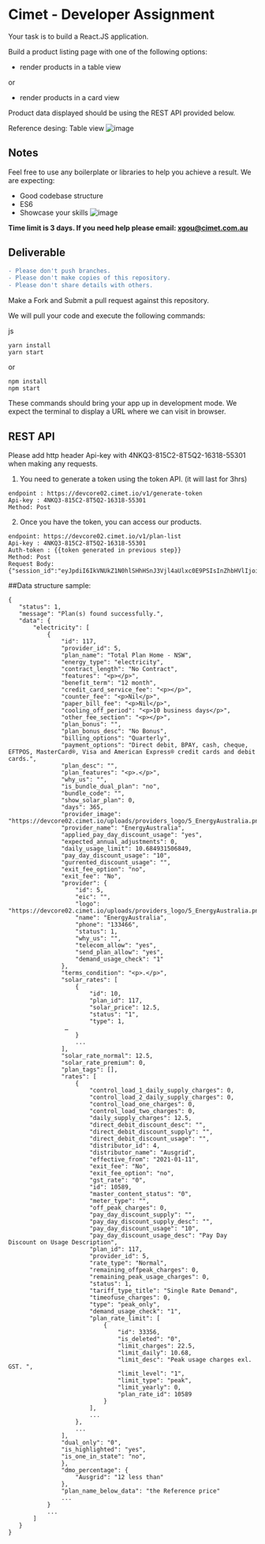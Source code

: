 # Cimet - Developer Assignment

Your task is to build a React.JS application.

Build a product listing page with one of the following options:
- render products in a table view

or

- render products in a card view

Product data displayed should be using the REST API provided below.

Reference desing:
Table view
![image](https://user-images.githubusercontent.com/19356394/173732953-4dcc11a6-a823-4cc0-9fff-429d5f5af3b3.png)
 
## Notes
 
Feel free to use any boilerplate or libraries to help you achieve a result.
We are expecting:
- Good codebase structure
- ES6
- Showcase your skills ![image](https://img.shields.io/static/v1?label=&message=wow&color=green)
 
**Time limit is 3 days. If you need help please email: xgou@cimet.com.au**

## Deliverable

``` diff 
- Please don't push branches.
- Please don't make copies of this repository.
- Please don't share details with others.
```

Make a Fork and Submit a pull request against this repository. 
 
We will pull your code and execute the following commands:
 
js
```
yarn install
yarn start
```
 
or
 
```
npm install
npm start
```
 
These commands should bring your app up in development mode. We expect the terminal to display a URL where we can visit in browser.
 
## REST API
 
Please add http header Api-key with 4NKQ3-815C2-8T5Q2-16318-55301 when making any requests.
1. You need to generate a token using the token API. (it will last for 3hrs) 
```
endpoint : https://devcore02.cimet.io/v1/generate-token
Api-key : 4NKQ3-815C2-8T5Q2-16318-55301
Method: Post
```

2. Once you have the token, you can access our products.
 ```
endpoint: https://devcore02.cimet.io/v1/plan-list
Api-key : 4NKQ3-815C2-8T5Q2-16318-55301
Auth-token : {{token generated in previous step}}
Method: Post
Request Body: {"session_id":"eyJpdiI6IkVNUkZ1N0hlSHhHSnJ3Vjl4aUlxc0E9PSIsInZhbHVlIjoieFlxa1wvVDYxQWl5U2pxMDFcL0R6ZVVvdEN6Mkk0R29TRDN3ZnN0U3VGcER0cEFMa2NVb0xNcDJudjlRTHRUbGJkIiwibWFjIjoiMTE0MmU0MGE5YmJhMzY4Nzc4MDExNmZkNTI1MjZhMGE3OTQyMDZmOTc1MTVmZDM1Mzc3ZmJmNjhmMzllOGYxYSJ9"}
 ```

##Data structure sample:
```
{
   "status": 1,
   "message": "Plan(s) found successfully.",
   "data": {
       "electricity": [
           {
               "id": 117,
               "provider_id": 5,
               "plan_name": "Total Plan Home - NSW",
               "energy_type": "electricity",
               "contract_length": "No Contract",
               "features": "<p></p>",
               "benefit_term": "12 month",
               "credit_card_service_fee": "<p></p>",
               "counter_fee": "<p>Nil</p>",
               "paper_bill_fee": "<p>Nil</p>",
               "cooling_off_period": "<p>10 business days</p>",
               "other_fee_section": "<p></p>",
               "plan_bonus": "",
               "plan_bonus_desc": "No Bonus",
               "billing_options": "Quarterly",
               "payment_options": "Direct debit, BPAY, cash, cheque, EFTPOS, MasterCard®, Visa and American Express® credit cards and debit cards.",
               "plan_desc": "",
               "plan_features": "<p>.</p>",
               "why_us": "",
               "is_bundle_dual_plan": "no",
               "bundle_code": "",
               "show_solar_plan": 0,
               "days": 365,
               "provider_image": "https://devcore02.cimet.io/uploads/providers_logo/5_EnergyAustralia.png",
               "provider_name": "EnergyAustralia",
               "applied_pay_day_discount_usage": "yes",
               "expected_annual_adjustments": 0,
               "daily_usage_limit": 10.684931506849,
               "pay_day_discount_usage": "10",
               "gurrented_discount_usage": "",
               "exit_fee_option": "no",
               "exit_fee": "No",
               "provider": {
                   "id": 5,
                   "eic": "",
                   "logo": "https://devcore02.cimet.io/uploads/providers_logo/5_EnergyAustralia.png",
                   "name": "EnergyAustralia",
                   "phone": "133466",
                   "status": 1,
                   "why_us": "",
                   "telecom_allow": "yes",
                   "send_plan_allow": "yes",
                   "demand_usage_check": "1"
               },
               "terms_condition": "<p>.</p>",
               "solar_rates": [
                   {
                       "id": 10,
                       "plan_id": 117,
                       "solar_price": 12.5,
                       "status": "1",
                       "type": 1,
				…
                   }
                   ...
               ],
               "solar_rate_normal": 12.5,
               "solar_rate_premium": 0,
               "plan_tags": [],
               "rates": [
                   {
                       "control_load_1_daily_supply_charges": 0,
                       "control_load_2_daily_supply_charges": 0,
                       "control_load_one_charges": 0,
                       "control_load_two_charges": 0,
                       "daily_supply_charges": 12.5,
                       "direct_debit_discount_desc": "",
                       "direct_debit_discount_supply": "",
                       "direct_debit_discount_usage": "",
                       "distributor_id": 4,
                       "distributor_name": "Ausgrid",
                       "effective_from": "2021-01-11",
                       "exit_fee": "No",
                       "exit_fee_option": "no",
                       "gst_rate": "0",
                       "id": 10589,
                       "master_content_status": "0",
                       "meter_type": "",
                       "off_peak_charges": 0,
                       "pay_day_discount_supply": "",
                       "pay_day_discount_supply_desc": "",
                       "pay_day_discount_usage": "10",
                       "pay_day_discount_usage_desc": "Pay Day Discount on Usage Description",
                       "plan_id": 117,
                       "provider_id": 5,
                       "rate_type": "Normal",
                       "remaining_offpeak_charges": 0,
                       "remaining_peak_usage_charges": 0,
                       "status": 1,
                       "tariff_type_title": "Single Rate Demand",
                       "timeofuse_charges": 0,
                       "type": "peak_only",
                       "demand_usage_check": "1",
                       "plan_rate_limit": [
                           {
                               "id": 33356,
                               "is_deleted": "0",
                               "limit_charges": 22.5,
                               "limit_daily": 10.68,
                               "limit_desc": "Peak usage charges exl. GST. ",
                               "limit_level": "1",
                               "limit_type": "peak",
                               "limit_yearly": 0,
                               "plan_rate_id": 10589
                           }
                       ],
                       ...
                   },
                   ...
               ],
               "dual_only": "0",
               "is_highlighted": "yes",
               "is_one_in_state": "no",
               },
               "dmo_percentage": {
                   "Ausgrid": "12 less than"
               },
               "plan_name_below_data": "the Reference price"
               ...
           }
           ...
       ]
   }
}
```
